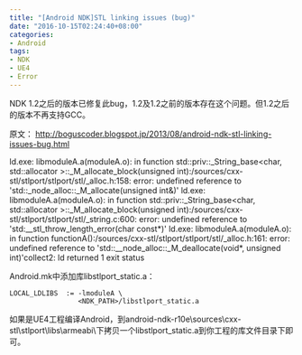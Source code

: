 ```yaml
---
title: "[Android NDK]STL linking issues (bug)"
date: "2016-10-15T02:24:40+08:00"
categories:
- Android
tags:
- NDK
- UE4
- Error
---
```


NDK 1.2之后的版本已修复此bug，1.2及1.2之前的版本存在这个问题。但1.2之后的版本不再支持GCC。

原文：
http://boguscoder.blogspot.jp/2013/08/android-ndk-stl-linking-issues-bug.html


ld.exe: libmoduleA.a(moduleA.o): in function std::priv::_String_base<char, std::allocator<char> >::_M_allocate_block(unsigned int):<android-ndk>/sources/cxx-stl/stlport/stlport/stl/_alloc.h:158: error: undefined reference to 'std::_node_alloc::_M_allocate(unsigned int&)'
ld.exe: libmoduleA.a(moduleA.o): in function std::priv::_String_base<char, std::allocator<char> >::_M_allocate_block(unsigned int):<android-ndk>/sources/cxx-stl/stlport/stlport/stl/_string.c:600: error: undefined reference to 'std:__stl_throw_length_error(char const*)'
ld.exe: libmoduleA.a(moduleA.o): in function functionA():<android-ndk>/sources/cxx-stl/stlport/stlport/stl/_alloc.h:161: error: undefined reference to 'std::__node_alloc::_M_deallocate(void*, unsigned int)'collect2: ld returned 1 exit status

Android.mk中添加库libstlport_static.a：

    LOCAL_LDLIBS  := -lmoduleA \
                     <NDK_PATH>/libstlport_static.a

如果是UE4工程编译Android，到android-ndk-r10e\sources\cxx-stl\stlport\libs\armeabi\下拷贝一个libstlport_static.a到你工程的库文件目录下即可。